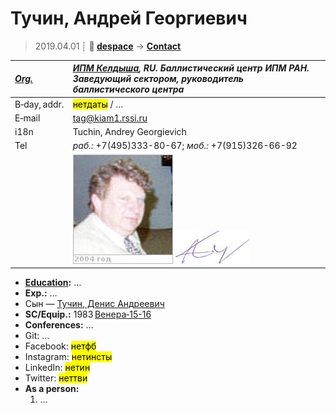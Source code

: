 # Тучин, Андрей Георгиевич
> 2019.04.01 ┊ **🚀 [despace](index.md)** → **[Contact](contact.md)**

|*[Org.](contact.md)*|*[ИПМ Келдыша](03_keldysh_ipm.md), RU. Баллистический центр ИПМ РАН. Заведующий сектором, руководитель баллистического центра*|
|:--|:--|
|B‑day, addr.| <mark>нетдаты</mark> / … |
|E‑mail| <tag@kiam1.rssi.ru> |
|i18n| Tuchin, Andrey Georgievich |
|Tel| *раб.:* +7(495)333-80-67; *моб.:* +7(915)326-66-92 |
|| [![](f/contact/t/tuchin_001_photo_thumb.jpg)](f/contact/t/tuchin_001_photo.jpg) [![](f/contact/t/tuchin_001_sign_thumb.jpg)](f/contact/t/tuchin_001_sign.png) |

   - **[Education](edu.md):** …
   - **Exp.:** …
   - Сын — [Тучин, Денис Андреевич](02_tuchin_002.md)
   - **SC/Equip.:** 1983 [Венера‑15-16](venera_15_16.md)
   - **Conferences:** …
   - Git: …
   - Facebook: <mark>нетфб</mark>
   - Instagram: <mark>нетинсты</mark>
   - LinkedIn: <mark>нетин</mark>
   - Twitter: <mark>неттви</mark>
   - **As a person:**
      1. …
